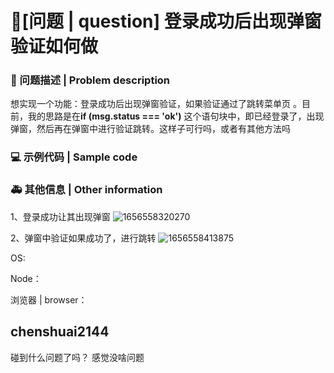 # 🧐[问题 | question] 登录成功后出现弹窗验证如何做

### 🧐 问题描述 | Problem description

<!--
详细地描述问题，让大家都能理解
Describe the problem in detail so that everyone can understand it
-->

想实现一个功能：登录成功后出现弹窗验证，如果验证通过了跳转菜单页 。目前，我的思路是在**if (msg.status === 'ok')** 这个语句块中，即已经登录了，出现弹窗，然后再在弹窗中进行验证跳转。这样子可行吗，或者有其他方法吗

### 💻 示例代码 | Sample code

<!--
一个最小可重现的代码，让开发者可以快速的定位问题
A minimal reproducible code that allows developers to quickly locate problems
-->

### 🚑 其他信息 | Other information

<!--
如截图等其他信息可以贴在这里
Other information such as screenshots can be posted here
-->

1、登录成功让其出现弹窗
![1656558320270](https://user-images.githubusercontent.com/60475094/176584093-c9c005cf-bc4e-4b6f-bc5c-bca756f358fe.png)

2、弹窗中验证如果成功了，进行跳转
![1656558413875](https://user-images.githubusercontent.com/60475094/176584274-44014890-1ca0-435f-afea-e4b8e3eae976.png)

OS:

Node：

浏览器 | browser：

## chenshuai2144

碰到什么问题了吗？ 感觉没啥问题
